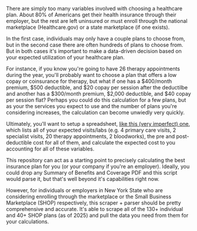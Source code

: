 There are simply too many variables involved with choosing a healthcare plan. About 80% of Americans get their health insurance through their employer, but the rest are left uninsured or must enroll through the national marketplace (Healthcare.gov) or a state marketplace (if one exists). 

In the first case, individuals may only have a couple plans to choose from, but in the second case there are often hundreds of plans to choose from. But in both cases it's important to make a data-driven decision based on your expected utilization of your healthcare plan. 

For instance, if you know you're going to have 26 therapy appointments during the year, you'll probably want to choose a plan that offers a low copay or coinsurance for therapy, but what if one has a $400/month premium, $500 deductible, and $20 copay per session after the deductilbe and another has a $300/month premium, $2,000 deductible, and $40 copay per session flat? Perhaps you could do this calculation for a few plans, but as your the services you expect to use and the number of plans you're considering increases, the calculation can become unwiedly very quickly. 

Ultimately, you'll want to setup a spreadsheet, [like this (very imperfect) one](https://docs.google.com/spreadsheets/d/1Dj7ByXN1VB9tY30mQa4egjzMh-g8uSSSay7W6qGdRnU/edit?usp=sharing), which lists all of your expected visits/labs (e.g. 4 primary care visits, 2 specialist visits, 20 therapy appointments, 2 bloodworks), the pre and post-deductible cost for all of them, and calculate the expected cost to you accounting for all of these variables.

This repository can act as a starting point to precisely calculating the best insurance plan for you (or your company if you're an employer). Ideally, you could drop any Summary of Benefits and Coverage PDF and this script would parse it, but that's well beyond it's capabilities right now.
 
 However, for individuals or employers in New York State who are considering enrolling through the marketplace or the Small Business Marketplace (SHOP) respectively, this scraper + parser should be pretty comprehensive and accurate. It's able to scrape all of the 130+ individual and 40+ SHOP plans (as of 2025) and pull the data you need from them for your calculations. 
